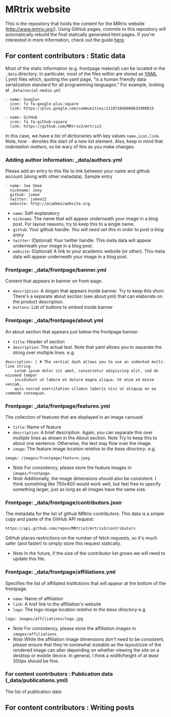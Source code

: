 # MRtrix website

This is the repository that holds the content for the MRtrix website (http://www.mrtrix.org/). Using GitHub pages, commits to this repository will automatically rebuild the final statically generated html pages. If you're interested in more information, check out the guide [here](https://pages.github.com/).

## For content contributors : Static data

Most of the static information (e.g. frontpage material) can be located in the `_data` directory. In particular, most of the files within are stored as [YAML](http://www.yaml.org/) (.yml) files which, quoting the yaml page, "is a human friendly data serialization standard for all programming languages." For example, looking at `_data/social-media.yml`

```
- name: Google+
  icon: fa fa-google-plus-square
  link: https://plus.google.com/communities/111072048088633408015

- name: GitHub
  icon: fa fa-github-square
  link: https://github.com/MRtrix3/mrtrix3
```

In this case, we have a list of dictionaries with key values `name,icon,link`. Note, how `-` denotes the start of a new list element. Also, keep in mind that *indentation matters*, so be wary of this as you make changes.

### Adding author information: _data/authors.yml

Please add an entry to this file to link between your name and github account (along with other metadata). Sample entry

```
- name: Joe Smoe
  nickname: Joey
  github: jsmoe
  twitter: jsmoe12
  website: http://academicwebsite.org
```
* `name`: Self-explanatory
* `nickname`: The name that will appear underneath your image in a blog post. For layout reasons, try to keep this to a single name.
* `github`: Your github handle. *You will need set this in order to post a blog entry*
* `twitter`: (Optional) Your twitter handle. This meta data will appear underneath your image in a blog post.
* `website`: (Optional) A link to your academic website (or other). This meta data will appear underneath your image in a blog post.

### Frontpage: _data/frontpage/banner.yml

Content that appears in banner on front-page.

* `description`: A slogan that appears inside banner. Try to keep this short. There's a separate about section (see about.yml) that can elaborate on the product description.
* `buttons`: List of buttons to embed inside banner

### Frontpage: _data/frontpage/about.yml

An about section that appears just below the frontpage banner.

* `title`: Header of section
* `description`: The actual text. Note that yaml allows you to separate the string over multiple lines. e.g.

```
description: | # The vertial dash allows you to use an indented multi-line string
    Lorem ipsum dolor sit amet, consectetur adipiscing elit, sed do eiusmod tempor 
    incididunt ut labore et dolore magna aliqua. Ut enim ad minim veniam, 
    quis nosrud exercitation ullamco laboris nisi ut aliquip ex ea commodo consequat.
```

### Frontpage: _data/frontpage/features.yml

The collection of features that are displayed in an image carousel

* `title`: Name of feature
* `description`: A brief description. Again, you can separate this over multiple lines as shown in the About section. *Note* Try to keep this to about one sentence. Otherwise, the text may flow over the image.
* `image`: The feature image location *relative to the base directory*. e.g.

```
image: /images/frontpage/feature.jpeg
```

* *Note* For consistency, please store the feature images in `images/frontpage`.
* *Note* Additionally, the image dimensions should also be consistent. I think something like 750x400 would work well, but feel free to specify something larger, just as long as all images have the same size.


### Frontpage: _data/frontpage/contributors.json

The metadata for the list of github MRtrix contributors. This data is a simple copy and paste of the GitHub API request:

```
https://api.github.com/repos/MRtrix3/mrtrix3/contributors
```

GitHub places restrictions on the number of fetch requests, so it's much safer (and faster) to simply store this request statically.

* *Note* In the future, if the size of the contributor list grows we will need to update this file.

### Frontpage: _data/frontpage/affiliations.yml

Specifies the list of affiliated institutions that will appear at the bottom of the frontpage.

* `name`: Name of affiliation
* `link`: A href link to the affiliation's website
* `logo`: The logo image location *relative to the base directory* e.g.

```
logo: images/affiliations/logo.jpg
```

* *Note* For consistency, please store the affiliation images in `images/affiliations`.
* *Note* While the affiliation image dimensions *don't* need to be consistent, please ensure that they're somewhat sizeable as the layout/size of the rendered image can alter depending on whether viewing the site on a desktop or mobile device. In general, I think a width/height of at least 300px should be fine.


### For content contributors : Publication data (_data/publications.yml)

The list of publication data


## For content contributors : Writing posts










